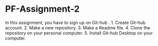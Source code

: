 # PF-Assignment-2
In this assignment, you have to sign up on Git-hub . 1. Create Git-hub account. 2. Make a new repository. 3. Make a Readme file. 4. Clone the repository on your personal computer. 5. Install Git-hub Desktop on your computer.
